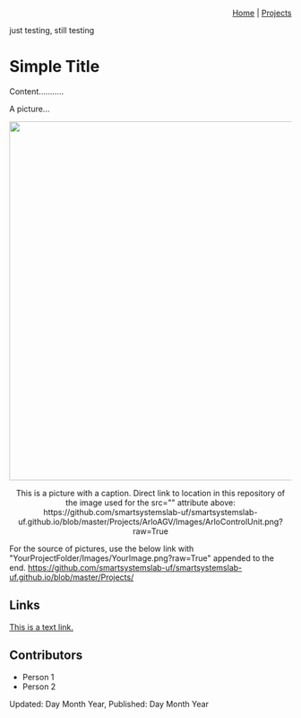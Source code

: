 <p align="right">
<a href="https://smartsystemslab-uf.github.io">Home</a> | <a href="https://smartsystemslab-uf.github.io/Projects/">Projects</a>
</p>

<!-- LEAVE THIS HEADER - It allows easier navigation to home and project pages -->
<!--########################################################################################################-->


just testing, still testing


# Simple Title

Content...........




A picture...

<p align="center"> <img width="640" src="https://github.com/smartsystemslab-uf/smartsystemslab-uf.github.io/blob/master/Projects/ArloAGV/Images/ArloControlUnit.png?raw=True"/> </p>
<p align="center">
	This is a picture with a caption. Direct link to location in this repository of the image used for the src="" attribute above: https://github.com/smartsystemslab-uf/smartsystemslab-uf.github.io/blob/master/Projects/ArloAGV/Images/ArloControlUnit.png?raw=True
</p>

For the source of pictures, use the below link with "YourProjectFolder/Images/YourImage.png?raw=True" appended to the end.
https://github.com/smartsystemslab-uf/smartsystemslab-uf.github.io/blob/master/Projects/



## Links
[This is a text link.](https://googe.com)



## Contributors
- Person 1
- Person 2


Updated: Day Month Year, Published: Day Month Year
